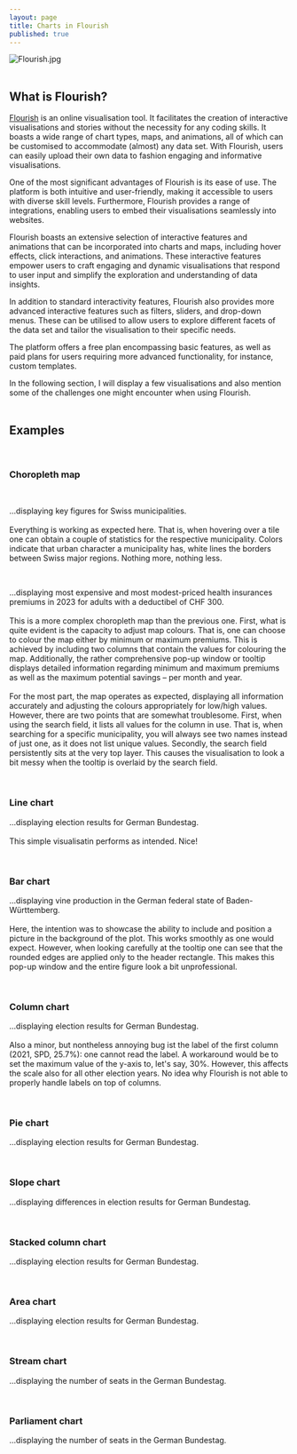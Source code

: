 ```yaml
---
layout: page
title: Charts in Flourish
published: true
---
```


![Flourish.jpg]({{site.baseurl}}/img/Flourish.jpg)<br><br>

## What is Flourish?

[Flourish](https://flourish.studio) is an online visualisation tool. It facilitates the creation of interactive visualisations and stories without the necessity for any coding skills. It boasts a wide range of chart types, maps, and animations, all of which can be customised to accommodate (almost) any data set. With Flourish, users can easily upload their own data to fashion engaging and informative visualisations.

One of the most significant advantages of Flourish is its ease of use. The platform is both intuitive and user-friendly, making it accessible to users with diverse skill levels. Furthermore, Flourish provides a range of integrations, enabling users to embed their visualisations seamlessly into websites.

Flourish boasts an extensive selection of interactive features and animations that can be incorporated into charts and maps, including hover effects, click interactions, and animations. These interactive features empower users to craft engaging and dynamic visualisations that respond to user input and simplify the exploration and understanding of data insights.

In addition to standard interactivity features, Flourish also provides more advanced interactive features such as filters, sliders, and drop-down menus. These can be utilised to allow users to explore different facets of the data set and tailor the visualisation to their specific needs.

The platform offers a free plan encompassing basic features, as well as paid plans for users requiring more advanced functionality, for instance, custom templates.

In the following section, I will display a few visualisations and also mention some of the challenges one might encounter when using Flourish.
<br><br>

## Examples
<br>

### **Choropleth map**

<div class="flourish-embed flourish-map" data-src="visualisation/10105282"><script src="https://public.flourish.studio/resources/embed.js"></script></div>
<br>

...displaying key figures for Swiss municipalities.<br><br>
Everything is working as expected here. That is, when hovering over a tile one can obtain a couple of statistics for the respective municipality. Colors indicate that urban character a municipality has, white lines the borders between Swiss major regions. Nothing more, nothing less.
<br>

<div class="flourish-embed flourish-map" data-src="visualisation/10105282"><script src="https://public.flourish.studio/resources/embed.js"></script></div>
<br>

...displaying most expensive and most modest-priced health insurances premiums in 2023 for adults with a deductibel of CHF 300.<br><br>
This is a more complex choropleth map than the previous one. First, what is quite evident is the capacity to adjust map colours. That is, one can choose to colour the map either by minimum or maximum premiums. This is achieved by including two columns that contain the values for colouring the map. Additionally, the rather comprehensive pop-up window or tooltip displays detailed information regarding minimum and maximum premiums as well as the maximum potential savings – per month and year.<br><br>
For the most part, the map operates as expected, displaying all information accurately and adjusting the colours appropriately for low/high values. However, there are two points that are somewhat troublesome. First, when using the search field, it lists all values for the column in use. That is, when searching for a specific municipality, you will always see two names instead of just one, as it does not list unique values. Secondly, the search field persistently sits at the very top layer. This causes the visualisation to look a bit messy when the tooltip is overlaid by the search field.

<div class="flourish-embed flourish-map" data-src="visualisation/13562828"><script src="https://public.flourish.studio/resources/embed.js"></script></div>
<br>

### **Line chart**
...displaying election results for German Bundestag.<br><br>
This simple visualisatin performs as intended. Nice!

<div class="flourish-embed flourish-chart" data-src="visualisation/13203520"><script src="https://public.flourish.studio/resources/embed.js"></script></div>
<br>

### **Bar chart**
...displaying vine production in the German federal state of Baden-Württemberg.<br><br>
Here, the intention was to showcase the ability to include and position a picture in the background of the plot. This works smoothly as one would expect. However, when looking carefully at the tooltip one can see that the rounded edges are applied only to the header rectangle. This makes this pop-up window and the entire figure look a bit unprofessional.

<div class="flourish-embed flourish-chart" data-src="visualisation/13662494"><script src="https://public.flourish.studio/resources/embed.js"></script></div>
<br>

### **Column chart**
...displaying election results for German Bundestag. <br><br>
Also a minor, but nontheless annoying bug ist the label of the first column (2021, SPD, 25.7%): one cannot read the label. A workaround would be to set the maximum value of the y-axis to, let's say, 30%. However, this affects the scale also for all other election years. No idea why Flourish is not able to properly handle labels on top of columns. 

<div class="flourish-embed flourish-chart" data-src="visualisation/13200180"><script src="https://public.flourish.studio/resources/embed.js"></script></div>
<br>

### **Pie chart**
...displaying election results for German Bundestag.

<div class="flourish-embed flourish-chart" data-src="visualisation/13193631"><script src="https://public.flourish.studio/resources/embed.js"></script></div>
<br>

### **Slope chart**
...displaying differences in election results for German Bundestag.

<div class="flourish-embed flourish-slope" data-src="visualisation/13210020"><script src="https://public.flourish.studio/resources/embed.js"></script></div>
<br>

### **Stacked column chart**
...displaying election results for German Bundestag.
<div class="flourish-embed flourish-chart" data-src="visualisation/13726551"><script src="https://public.flourish.studio/resources/embed.js"></script></div>
<br>

### **Area chart**
...displaying election results for German Bundestag.

<div class="flourish-embed flourish-chart" data-src="visualisation/13211564"><script src="https://public.flourish.studio/resources/embed.js"></script></div>
<br>

### **Stream chart**
...displaying the number of seats in the German Bundestag.
<div class="flourish-embed flourish-chart" data-src="visualisation/13735422"><script src="https://public.flourish.studio/resources/embed.js"></script></div>
<br>

### **Parliament chart**
...displaying the number of seats in the German Bundestag.

<div class="flourish-embed flourish-parliament" data-src="visualisation/13193562"><script src="https://public.flourish.studio/resources/embed.js"></script></div>
